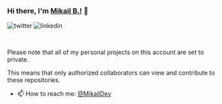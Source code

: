

### Hi there, I'm [Mikail B.!](https://mikailb.eu) 👋

<p>
<a href="https://twitter.com/MikailDev">
   <img align="left" alt="twitter" src="https://img.shields.io/badge/Twitter-1DA1F2?style=for-the-badge&logo=twitter&logoColor=white" />
</a>&nbsp;&nbsp;

<a href="https://www.linkedin.com/in/mikailb">
   <img align="left" alt="linkedin" src="https://img.shields.io/badge/LinkedIn-0077B5?style=for-the-badge&logo=linkedin&logoColor=white" />
</a>
<p/>

<br/>
<p>

Please note that all of my personal projects on this account are set to private.

   This means that only authorized collaborators can view and contribute to these repositories.
   
   
   
- 📫 How to reach me: [@MikailDev](https://twitter.com/MikailDev)

</p>
